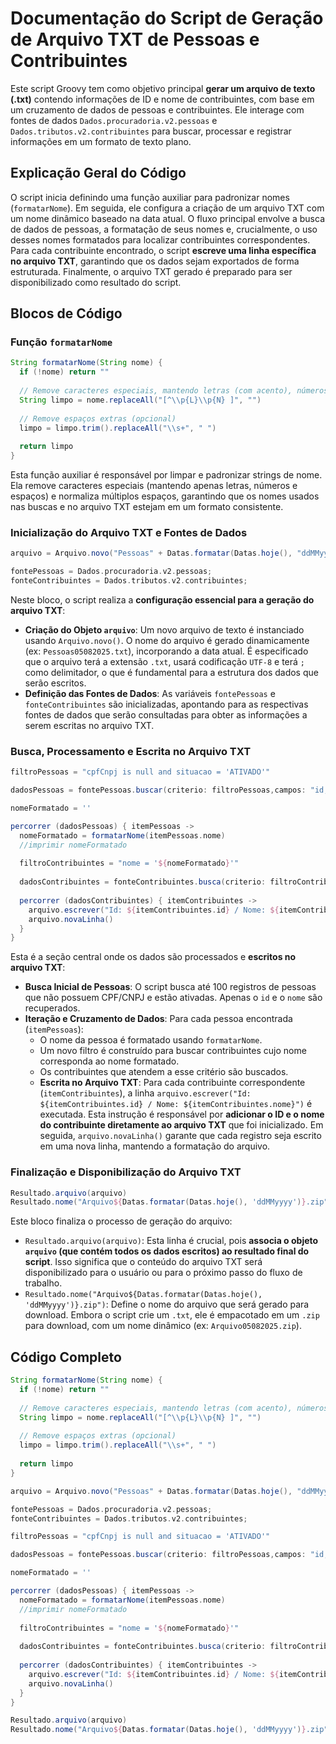 # Documentação do Script de Geração de Arquivo TXT de Pessoas e Contribuintes

Este script Groovy tem como objetivo principal **gerar um arquivo de texto (.txt)** contendo informações de ID e nome de contribuintes, com base em um cruzamento de dados de pessoas e contribuintes. Ele interage com fontes de dados `Dados.procuradoria.v2.pessoas` e `Dados.tributos.v2.contribuintes` para buscar, processar e registrar informações em um formato de texto plano.

## Explicação Geral do Código

O script inicia definindo uma função auxiliar para padronizar nomes (`formatarNome`). Em seguida, ele configura a criação de um arquivo TXT com um nome dinâmico baseado na data atual. O fluxo principal envolve a busca de dados de pessoas, a formatação de seus nomes e, crucialmente, o uso desses nomes formatados para localizar contribuintes correspondentes. Para cada contribuinte encontrado, o script **escreve uma linha específica no arquivo TXT**, garantindo que os dados sejam exportados de forma estruturada. Finalmente, o arquivo TXT gerado é preparado para ser disponibilizado como resultado do script.

## Blocos de Código

### Função `formatarNome`

```groovy
String formatarNome(String nome) {
  if (!nome) return ""
  
  // Remove caracteres especiais, mantendo letras (com acento), números e espaços
  String limpo = nome.replaceAll("[^\\p{L}\\p{N} ]", "")
  
  // Remove espaços extras (opcional)
  limpo = limpo.trim().replaceAll("\\s+", " ")
  
  return limpo
}
```

Esta função auxiliar é responsável por limpar e padronizar strings de nome. Ela remove caracteres especiais (mantendo apenas letras, números e espaços) e normaliza múltiplos espaços, garantindo que os nomes usados nas buscas e no arquivo TXT estejam em um formato consistente.

### Inicialização do Arquivo TXT e Fontes de Dados

```groovy
arquivo = Arquivo.novo("Pessoas" + Datas.formatar(Datas.hoje(), "ddMMyyyy")+".txt", "txt", [encoding: "UTF-8", delimitador: ";"]);

fontePessoas = Dados.procuradoria.v2.pessoas;
fonteContribuintes = Dados.tributos.v2.contribuintes;
```

Neste bloco, o script realiza a **configuração essencial para a geração do arquivo TXT**:

*   **Criação do Objeto `arquivo`**: Um novo arquivo de texto é instanciado usando `Arquivo.novo()`. O nome do arquivo é gerado dinamicamente (ex: `Pessoas05082025.txt`), incorporando a data atual. É especificado que o arquivo terá a extensão `.txt`, usará codificação `UTF-8` e terá `;` como delimitador, o que é fundamental para a estrutura dos dados que serão escritos.
*   **Definição das Fontes de Dados**: As variáveis `fontePessoas` e `fonteContribuintes` são inicializadas, apontando para as respectivas fontes de dados que serão consultadas para obter as informações a serem escritas no arquivo TXT.

### Busca, Processamento e Escrita no Arquivo TXT

```groovy
filtroPessoas = "cpfCnpj is null and situacao = 'ATIVADO'"

dadosPessoas = fontePessoas.buscar(criterio: filtroPessoas,campos: "id, nome").take(100)

nomeFormatado = ''

percorrer (dadosPessoas) { itemPessoas ->
  nomeFormatado = formatarNome(itemPessoas.nome)
  //imprimir nomeFormatado
  
  filtroContribuintes = "nome = '${nomeFormatado}'"
  
  dadosContribuintes = fonteContribuintes.busca(criterio: filtroContribuintes)
  
  percorrer (dadosContribuintes) { itemContribuintes ->
    arquivo.escrever("Id: ${itemContribuintes.id} / Nome: ${itemContribuintes.nome}")
    arquivo.novaLinha()
  }
}
```

Esta é a seção central onde os dados são processados e **escritos no arquivo TXT**:

*   **Busca Inicial de Pessoas**: O script busca até 100 registros de pessoas que não possuem CPF/CNPJ e estão ativadas. Apenas o `id` e o `nome` são recuperados.
*   **Iteração e Cruzamento de Dados**: Para cada pessoa encontrada (`itemPessoas`):
    *   O nome da pessoa é formatado usando `formatarNome`.
    *   Um novo filtro é construído para buscar contribuintes cujo nome corresponda ao nome formatado.
    *   Os contribuintes que atendem a esse critério são buscados.
    *   **Escrita no Arquivo TXT**: Para cada contribuinte correspondente (`itemContribuintes`), a linha `arquivo.escrever("Id: ${itemContribuintes.id} / Nome: ${itemContribuintes.nome}")` é executada. Esta instrução é responsável por **adicionar o ID e o nome do contribuinte diretamente ao arquivo TXT** que foi inicializado. Em seguida, `arquivo.novaLinha()` garante que cada registro seja escrito em uma nova linha, mantendo a formatação do arquivo.

### Finalização e Disponibilização do Arquivo TXT

```groovy
Resultado.arquivo(arquivo)
Resultado.nome("Arquivo${Datas.formatar(Datas.hoje(), 'ddMMyyyy')}.zip")
```

Este bloco finaliza o processo de geração do arquivo:

*   `Resultado.arquivo(arquivo)`: Esta linha é crucial, pois **associa o objeto `arquivo` (que contém todos os dados escritos) ao resultado final do script**. Isso significa que o conteúdo do arquivo TXT será disponibilizado para o usuário ou para o próximo passo do fluxo de trabalho.
*   `Resultado.nome("Arquivo${Datas.formatar(Datas.hoje(), 'ddMMyyyy')}.zip")`: Define o nome do arquivo que será gerado para download. Embora o script crie um `.txt`, ele é empacotado em um `.zip` para download, com um nome dinâmico (ex: `Arquivo05082025.zip`).

## Código Completo

```groovy
String formatarNome(String nome) {
  if (!nome) return ""
  
  // Remove caracteres especiais, mantendo letras (com acento), números e espaços
  String limpo = nome.replaceAll("[^\\p{L}\\p{N} ]", "")
  
  // Remove espaços extras (opcional)
  limpo = limpo.trim().replaceAll("\\s+", " ")
  
  return limpo
}

arquivo = Arquivo.novo("Pessoas" + Datas.formatar(Datas.hoje(), "ddMMyyyy")+".txt", "txt", [encoding: "UTF-8", delimitador: ";"]);

fontePessoas = Dados.procuradoria.v2.pessoas;
fonteContribuintes = Dados.tributos.v2.contribuintes;

filtroPessoas = "cpfCnpj is null and situacao = 'ATIVADO'"

dadosPessoas = fontePessoas.buscar(criterio: filtroPessoas,campos: "id, nome").take(100)

nomeFormatado = ''

percorrer (dadosPessoas) { itemPessoas ->
  nomeFormatado = formatarNome(itemPessoas.nome)
  //imprimir nomeFormatado
  
  filtroContribuintes = "nome = '${nomeFormatado}'"
  
  dadosContribuintes = fonteContribuintes.busca(criterio: filtroContribuintes)
  
  percorrer (dadosContribuintes) { itemContribuintes ->
    arquivo.escrever("Id: ${itemContribuintes.id} / Nome: ${itemContribuintes.nome}")
    arquivo.novaLinha()
  }
}

Resultado.arquivo(arquivo)
Resultado.nome("Arquivo${Datas.formatar(Datas.hoje(), 'ddMMyyyy')}.zip")
```

